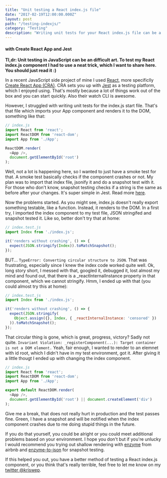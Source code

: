```yaml
---
title: "Unit testing a React index.js file"
date: "2017-02-19T12:00:00.000Z"
layout: post
path: "/testing-indexjs/"
category: "Testing"
description: "Writing unit tests for your React index.js file can be a little tricky. Read on how I did it lately..."
---
```


#### with Create React App and Jest

**Tl,dr: Unit testing in JavaScript can be an difficult art. To test my React index.js component I had to use a neat trick, which I want to share here. You should just read it :)**

In a recent JavaScript side project of mine I used [React](https://facebook.github.io/react/), 
more specificlly [Create React App (CRA)](https://github.com/facebookincubator/create-react-app). 
CRA sets you up with [Jest](https://facebook.github.io/jest/) as a testing platform, which I enjoyed using. 
That's mostly because a lot of things work out of the box and you can start quickly. Also their watch CLI is awesome.

However, I struggled with writing unit tests for the index.js start file. That's that file which imports your App component 
and renders it to the DOM, something like that:
```JavaScript
// index.js 
import React from 'react';
import ReactDOM from 'react-dom';
import App from './App';

ReactDOM.render(
  <App />,
  document.getElementById('root')
);

```
Well, not a lot is happening here, so I wanted to just have a smoke test for that. A smoke test basically checks 
if the component crashes or not. My plan was to import that index file,
jsonify it and do a snapshot test with it. For those who don't know,
snapshot testing checks if a string is the same as before after your changes.
It's super simple in Jest. Read more [here](https://facebook.github.io/jest/docs/snapshot-testing.html#content).

Now the problems started. As you might see, index.js doesn't
really export something testable, like a function. Instead, it renders
to the DOM. In a first try, I imported the index component to my test file,
JSON stringifed and snapshot tested it. Like so, better don't try that at home:
```JavaScript
// index.test.js 
import Index from './index.js';

it('renders without crashing', () => {
  expect(JSON.stringify(Index)).toMatchSnapshot();
});
```
BUT... `TypeError: Converting circular structure to JSON`.
That was frustrating, especially since I knew the index code worked quite well.
Ok, long story short, I messed with that, googled it, debugged it, lost almost my mind and
found out, that there is a _reactInternalInstance property in that component, which we cannot stringify.
Hmm, I ended up with that (you could almost try this at home):
```JavaScript
// index.test.js 
import Index from './index.js';

it('renders without crashing', () => {
  expect(JSON.stringify(
    Object.assign({}, Index, { _reactInternalInstance: 'censored' })
  )).toMatchSnapshot();
});
```
That circular thing is gone, which is great, progress, victory? Sadly not quite.
`Invariant Violation: _registerComponent(...): Target container is not a DOM element.`
Yeah, fair enough, I wanted to render to an elemnet with id root, 
which I didn't have in my test environment, got it. After giving it
a little thougt I ended up with changing the index component. 
```JavaScript
// index.js
import React from 'react';
import ReactDOM from 'react-dom';
import App from './App';

export default ReactDOM.render(
  <App />,
  document.getElementById('root') || document.createElement('div')
);
```
Give me a break, that does not really hurt in production and the test
passes fine. Green, I have a snapshot and will be notified when the index component 
crashes due to me doing stupid things in the future.

If you do that yourself, you could be alright or you could meet additional problems based on your environment.
I hope you don't but if you're unlucky I would recommend you trying out shallow rendering with 
[enzyme](https://github.com/airbnb/enzyme) from airbnb and [enzyme-to-json](https://www.npmjs.com/package/enzyme-to-json) for snapshot testing.

If this helped you out, you have a better method of testing a React
index.js component, or you think that's really terrible, 
feel free to let me know on my [twitter @kriswep](https://twitter.com/kriswep).
